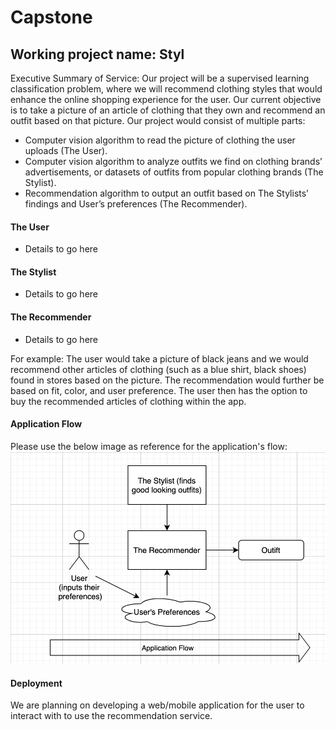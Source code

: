 # Capstone

## Working project name: Styl

Executive Summary of Service:
Our project will be a supervised learning classification problem, where we will recommend clothing styles that would enhance the online shopping experience for the user. Our current objective is to take a picture of an article of clothing that they own and recommend an outfit based on that picture. Our project would consist of multiple parts:

- Computer vision algorithm to read the picture of clothing the user uploads (The User).
- Computer vision algorithm to analyze outfits we find on clothing brands’ advertisements, or datasets of outfits from popular clothing brands (The Stylist).
- Recommendation algorithm to output an outfit based on The Stylists’ findings and User’s preferences (The Recommender).

#### The User
- Details to go here

#### The Stylist
- Details to go here

#### The Recommender
- Details to go here


For example:
The user would take a picture of black jeans and we would recommend other articles of clothing (such as a blue shirt, black shoes) found in stores based on the picture. 
The recommendation would further be based on fit, color, and user preference. 
The user then has the option to buy the recommended articles of clothing within the app. 

#### Application Flow
Please use the below image as reference for the application's flow: 
<img src = "Capstone Application Flow.png" alt = "Capstone Application Flow Diagram"/>

#### Deployment
We are planning on developing a web/mobile application for the user to interact with to use the recommendation service.